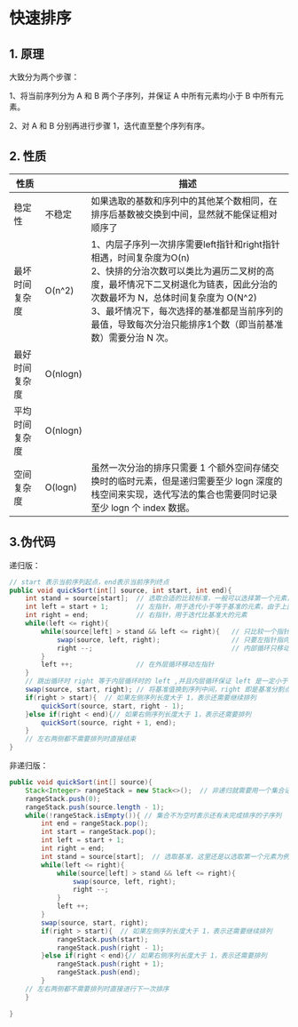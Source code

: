 # 快速排序

## 1. 原理

大致分为两个步骤：

1、将当前序列分为 A 和 B 两个子序列，并保证 A 中所有元素均小于 B 中所有元素。

2、对 A 和 B 分别再进行步骤 1，迭代直至整个序列有序。



## 2. 性质

| 性质           |          | 描述                                                         |
| -------------- | -------- | ------------------------------------------------------------ |
| 稳定性         | 不稳定   | 如果选取的基数和序列中的其他某个数相同，在排序后基数被交换到中间，显然就不能保证相对顺序了                                                             |
| 最坏时间复杂度 | O(n^2)   | 1、内层子序列一次排序需要left指针和right指针相遇，时间复杂度为O(n)<br />2、快排的分治次数可以类比为遍历二叉树的高度，最坏情况下二叉树退化为链表，因此分治的次数最坏为 N，总体时间复杂度为 O(N^2)<br />3、最坏情况下，每次选择的基准都是当前序列的最值，导致每次分治只能排序1个数（即当前基准数）需要分治 N 次。 |
| 最好时间复杂度 | O(nlogn) |                                                              |
| 平均时间复杂度 | O(nlogn) |                                                              |
| 空间复杂度     | O(logn)  | 虽然一次分治的排序只需要 1 个额外空间存储交换时的临时元素，但是递归需要至少 logn 深度的栈空间来实现，迭代写法的集合也需要同时记录至少 logn 个 index 数据。 |

## 3.伪代码

递归版：

```java
// start 表示当前序列起点，end表示当前序列终点
public void quickSort(int[] source, int start, int end){
    int stand = source[start]; 	// 选取合适的比较标准，一般可以选择第一个元素，或者优化一下，选择 第一个元素/最后一个元素/中间一个元素 这三者的中位数
    int left = start + 1;		// 左指针，用于迭代小于等于基准的元素，由于上面将第一个元素作为基准元素，所以从 start + 1 开始
    int right = end;			// 右指针，用于迭代比基准大的元素
    while(left <= right){
        while(source[left] > stand && left <= right){ 	// 只比较一个指针所指元素的大小
            swap(source, left, right);					// 只要左指针指向的元素比基准大就和右指针处的元素互换，这样就可以保证右侧一定比基准大
        	right --;									// 内部循环只移动右指针，保证内循环结束时右指针右侧都是比基准大的值，同时当前左指针处元素一定小于基准
        }
        left ++;				// 在外层循环移动左指针
    }
    // 跳出循环时 right 等于内层循环时的 left ,并且内层循环保证 left 是一定小于等于基准而且 right + 1 一定大于基准，因此可以直接 swap 当前 right 和基准元素
    swap(source, start, right);	// 将基准值换到序列中间，right 即是基准分割点
    if(right > start){	// 如果左侧序列长度大于 1，表示还需要继续排列
        quickSort(source, start, right - 1);
    }else if(right < end){// 如果右侧序列长度大于 1，表示还需要排列
        quickSort(source, right + 1, end);
    }
    // 左右两侧都不需要排列时直接结束
}
```



非递归版：

```java
public void quickSort(int[] source){
    Stack<Integer> rangeStack = new Stack<>();	// 非递归就需要用一个集合记录未排序子序列的start和end
    rangeStack.push(0);
    rangeStack.push(source.length - 1);
    while(!rangeStack.isEmpty()){ // 集合不为空时表示还有未完成排序的子序列
        int end = rangeStack.pop();
        int start = rangeStack.pop();
        int left = start + 1;
        int right = end;
        int stand = source[start];	// 选取基准，这里还是以选取第一个元素为例
        while(left <= right){
        	while(source[left] > stand && left <= right){ 	
            	swap(source, left, right);					
        		right --;									
        	}
        	left ++;				
    	}
    	swap(source, start, right);
    	if(right > start){	// 如果左侧序列长度大于 1，表示还需要继续排列
        	rangeStack.push(start);
            rangeStack.push(right - 1);
    	}else if(right < end){// 如果右侧序列长度大于 1，表示还需要排列
        	rangeStack.push(right + 1);
            rangeStack.push(end);
    	}
    // 左右两侧都不需要排列时直接进行下一次排序
    }
    
}
```

